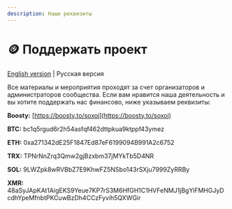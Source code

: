 ```yaml
---
description: Наши реквизиты
---
```


# 🪙 Поддержать проект

[English version](https://osint-mindset.gitbook.io/index/podderzhat-proekt/support-us) | Русская версия

Все материалы и мероприятия проходят за счет организаторов и администраторов сообщества. Если вам нравится наша деятельность и вы хотите поддержать нас финансово, ниже указываем реквизиты:

**Boosty:** [https://boosty.to/soxoj](https://boosty.to/soxoj)

**BTC:** bc1q5rgud6r2h54asfqf462dttpkua9ktppf43ymez

**ETH:** 0xa271342dE25F1847Ed87eF6199094B991A2c6752

**TRX:** TPNrNnZrq3Qmw2gjBzxbm37jMYkTb5D4NR

**SOL:** 9LWZpk8wRVBbZ7E9KhwFZ5NSbo143rSXju7999ZyRRBy&#x20;

**XMR:** 48aSyJApKAt1AigEKS9Yeue7KP7rS3M6HfGH1C1HVFeNMJ1jBgYiFMHGJyDcdhYpeMfnbtPKCuwBzDh4CCzFyvih5QXWGir
